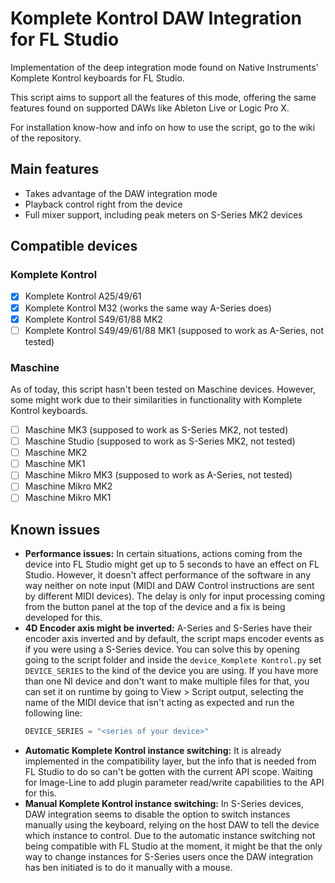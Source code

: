 # Komplete Kontrol DAW Integration for FL Studio
Implementation of the deep integration mode found on Native Instruments' Komplete Kontrol keyboards for FL Studio.

This script aims to support all the features of this mode, offering the same features found on supported DAWs like Ableton Live or Logic Pro X.

For installation know-how and info on how to use the script, go to the wiki of the repository.

## Main features
 - Takes advantage of the DAW integration mode
 - Playback control right from the device
 - Full mixer support, including peak meters on S-Series MK2 devices

## Compatible devices
### Komplete Kontrol
 - [x] Komplete Kontrol A25/49/61
 - [x] Komplete Kontrol M32 (works the same way A-Series does)
 - [x] Komplete Kontrol S49/61/88 MK2
 - [ ] Komplete Kontrol S49/49/61/88 MK1 (supposed to work as A-Series, not tested)
### Maschine
As of today, this script hasn't been tested on Maschine devices. However, some might work due to their similarities in functionality with Komplete Kontrol keyboards.
 - [ ] Maschine MK3 (supposed to work as S-Series MK2, not tested)
 - [ ] Maschine Studio (supposed to work as S-Series MK2, not tested)
 - [ ] Maschine MK2
 - [ ] Maschine MK1
 - [ ] Maschine Mikro MK3 (supposed to work as A-Series, not tested)
 - [ ] Maschine Mikro MK2
 - [ ] Maschine Mikro MK1

## Known issues
 - **Performance issues:** In certain situations, actions coming from the device into FL Studio might get up to 5 seconds to have an effect on FL Studio. However, it doesn't affect performance of the software in any way neither on note input (MIDI and DAW Control instructions are sent by different MIDI devices). The delay is only for input processing coming from the button panel at the top of the device and a fix is being developed for this.
 - **4D Encoder axis might be inverted:** A-Series and S-Series have their encoder axis inverted and by default, the script maps encoder events as if you were using a S-Series device. You can solve this by opening going to the script folder and inside the `device_Komplete Kontrol.py` set `DEVICE_SERIES` to the kind of the device you are using. If you have more than one NI device and don't want to make multiple files for that, you can set it on runtime by going to View > Script output, selecting the name of the MIDI device that isn't acting as expected and run the following line:
    ```python
    DEVICE_SERIES = "<series of your device>"
    ```
 - **Automatic Komplete Kontrol instance switching:** It is already implemented in the compatibility layer, but the info that is needed from FL Studio to do so can't be gotten with the current API scope. Waiting for Image-Line to add plugin parameter read/write capabilities to the API for this.
 - **Manual Komplete Kontrol instance switching:** In S-Series devices, DAW integration seems to disable the option to switch instances manually using the keyboard, relying on the host DAW to tell the device which instance to control. Due to the automatic instance switching not being compatible with FL Studio at the moment, it might be that the only way to change instances for S-Series users once the DAW integration has ben initiated is to do it manually with a mouse.